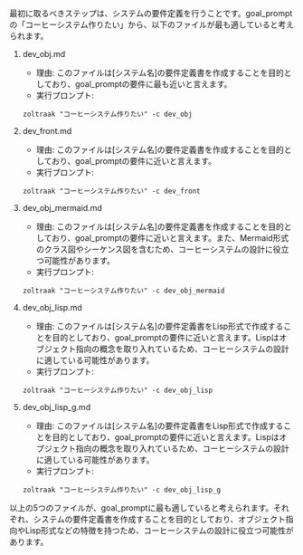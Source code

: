 最初に取るべきステップは、システムの要件定義を行うことです。goal_promptの「コーヒーシステム作りたい」から、以下のファイルが最も適していると考えられます。

1. dev_obj.md
   - 理由: このファイルは[システム名]の要件定義書を作成することを目的としており、goal_promptの要件に最も近いと言えます。
   - 実行プロンプト:
   ```
   zoltraak "コーヒーシステム作りたい" -c dev_obj
   ```

2. dev_front.md
   - 理由: このファイルは[システム名]の要件定義書を作成することを目的としており、goal_promptの要件に近いと言えます。
   - 実行プロンプト:
   ```
   zoltraak "コーヒーシステム作りたい" -c dev_front
   ```

3. dev_obj_mermaid.md
   - 理由: このファイルは[システム名]の要件定義書を作成することを目的としており、goal_promptの要件に近いと言えます。また、Mermaid形式のクラス図やシーケンス図を含むため、コーヒーシステムの設計に役立つ可能性があります。
   - 実行プロンプト:
   ```
   zoltraak "コーヒーシステム作りたい" -c dev_obj_mermaid
   ```

4. dev_obj_lisp.md
   - 理由: このファイルは[システム名]の要件定義書をLisp形式で作成することを目的としており、goal_promptの要件に近いと言えます。Lispはオブジェクト指向の概念を取り入れているため、コーヒーシステムの設計に適している可能性があります。
   - 実行プロンプト:
   ```
   zoltraak "コーヒーシステム作りたい" -c dev_obj_lisp
   ```

5. dev_obj_lisp_g.md
   - 理由: このファイルは[システム名]の要件定義書をLisp形式で作成することを目的としており、goal_promptの要件に近いと言えます。Lispはオブジェクト指向の概念を取り入れているため、コーヒーシステムの設計に適している可能性があります。
   - 実行プロンプト:
   ```
   zoltraak "コーヒーシステム作りたい" -c dev_obj_lisp_g
   ```

以上の5つのファイルが、goal_promptに最も適していると考えられます。それぞれ、システムの要件定義書を作成することを目的としており、オブジェクト指向やLisp形式などの特徴を持つため、コーヒーシステムの設計に役立つ可能性があります。